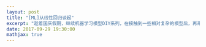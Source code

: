 ```yaml
---
layout: post
title: "[ML]从线性回归谈起"
excerpt: "趁着国庆假期，继续机器学习模型DIY系列，在接触到一些相对复杂的模型后，再来实现线性回归模型的时候思考很多。该模型可能是机器学习模型中最简单的了，但是麻雀虽小，五脏俱全。这篇博客尝试从最简单的模型开始，探讨一些有趣的地方！"
date: 2017-09-29 19:30:00
mathjax: true
---
```

















